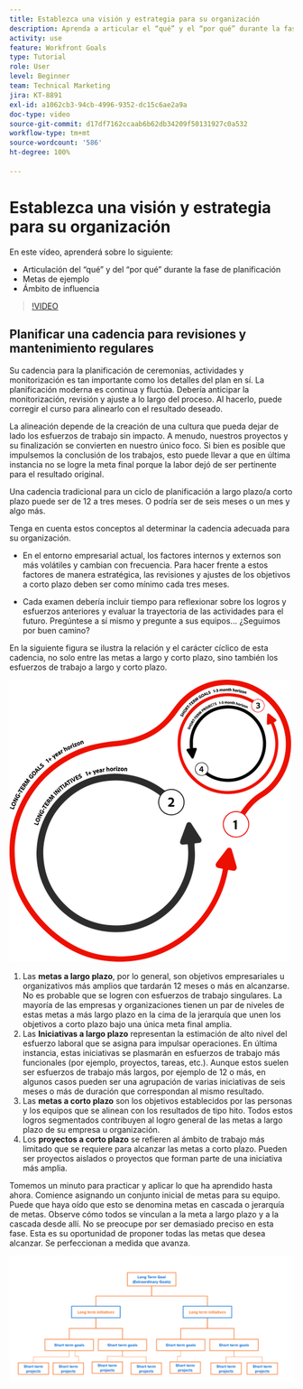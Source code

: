 ```yaml
---
title: Establezca una visión y estrategia para su organización
description: Aprenda a articular el “qué” y el “por qué” durante la fase de planificación, las metas de ejemplo y el ámbito de influencia.
activity: use
feature: Workfront Goals
type: Tutorial
role: User
level: Beginner
team: Technical Marketing
jira: KT-8891
exl-id: a1062cb3-94cb-4996-9352-dc15c6ae2a9a
doc-type: video
source-git-commit: d17df7162ccaab6b62db34209f50131927c0a532
workflow-type: tm+mt
source-wordcount: '586'
ht-degree: 100%

---
```


# Establezca una visión y estrategia para su organización

En este vídeo, aprenderá sobre lo siguiente:

* Articulación del “qué” y del “por qué” durante la fase de planificación
* Metas de ejemplo
* Ámbito de influencia

>[!VIDEO](https://video.tv.adobe.com/v/335185/?quality=12&learn=on&enablevpops)

## Planificar una cadencia para revisiones y mantenimiento regulares

Su cadencia para la planificación de ceremonias, actividades y monitorización es tan importante como los detalles del plan en sí. La planificación moderna es continua y fluctúa. Debería anticipar la monitorización, revisión y ajuste a lo largo del proceso. Al hacerlo, puede corregir el curso para alinearlo con el resultado deseado.

La alineación depende de la creación de una cultura que pueda dejar de lado los esfuerzos de trabajo sin impacto. A menudo, nuestros proyectos y su finalización se convierten en nuestro único foco. Si bien es posible que impulsemos la conclusión de los trabajos, esto puede llevar a que en última instancia no se logre la meta final porque la labor dejó de ser pertinente para el resultado original.

Una cadencia tradicional para un ciclo de planificación a largo plazo/a corto plazo puede ser de 12 a tres meses. O podría ser de seis meses o un mes y algo más.

Tenga en cuenta estos conceptos al determinar la cadencia adecuada para su organización.

* En el entorno empresarial actual, los factores internos y externos son más volátiles y cambian con frecuencia. Para hacer frente a estos factores de manera estratégica, las revisiones y ajustes de los objetivos a corto plazo deben ser como mínimo cada tres meses.

* Cada examen debería incluir tiempo para reflexionar sobre los logros y esfuerzos anteriores y evaluar la trayectoria de las actividades para el futuro. Pregúntese a sí mismo y pregunte a sus equipos... ¿Seguimos por buen camino?

En la siguiente figura se ilustra la relación y el carácter cíclico de esta cadencia, no solo entre las metas a largo y corto plazo, sino también los esfuerzos de trabajo a largo y corto plazo.

![Gráfico de un ciclo de ejecución estratégica](assets/02-workfront-goals-strategic-execution-cycle.png)

1. Las **metas a largo plazo**, por lo general, son objetivos empresariales u organizativos más amplios que tardarán 12 meses o más en alcanzarse. No es probable que se logren con esfuerzos de trabajo singulares. La mayoría de las empresas y organizaciones tienen un par de niveles de estas metas a más largo plazo en la cima de la jerarquía que unen los objetivos a corto plazo bajo una única meta final amplia.
1. Las **Iniciativas a largo plazo** representan la estimación de alto nivel del esfuerzo laboral que se asigna para impulsar operaciones. En última instancia, estas iniciativas se plasmarán en esfuerzos de trabajo más funcionales (por ejemplo, proyectos, tareas, etc.). Aunque estos suelen ser esfuerzos de trabajo más largos, por ejemplo de 12 o más, en algunos casos pueden ser una agrupación de varias iniciativas de seis meses o más de duración que correspondan al mismo resultado.
1. Las **metas a corto plazo** son los objetivos establecidos por las personas y los equipos que se alinean con los resultados de tipo hito. Todos estos logros segmentados contribuyen al logro general de las metas a largo plazo de su empresa u organización.
1. Los **proyectos a corto plazo** se refieren al ámbito de trabajo más limitado que se requiere para alcanzar las metas a corto plazo. Pueden ser proyectos aislados o proyectos que forman parte de una iniciativa más amplia.

<!--
Your turn graphic
-->

Tomemos un minuto para practicar y aplicar lo que ha aprendido hasta ahora. Comience asignando un conjunto inicial de metas para su equipo. Puede que haya oído que esto se denomina metas en cascada o jerarquía de metas. Observe cómo todos se vinculan a la meta a largo plazo y a la cascada desde allí. No se preocupe por ser demasiado preciso en esta fase. Esta es su oportunidad de proponer todas las metas que desea alcanzar. Se perfeccionan a medida que avanza.

![Un gráfico de asignación de metas a corto y largo plazo](assets/03-workfront-goals-goal-mapping.png)
